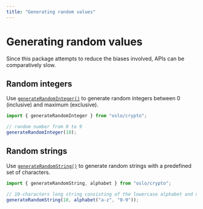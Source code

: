 ```yaml
---
title: "Generating random values"
---
```


# Generating random values

Since this package attempts to reduce the biases involved, APIs can be comparatively slow.

## Random integers

Use [`generateRandomInteger()`](/reference/random/generateRandomInteger) to generate random integers between 0 (inclusive) and maximum (exclusive).

```ts
import { generateRandomInteger } from "oslo/crypto";

// random number from 0 to 9
generateRandomInteger(10);
```

## Random strings

Use [`generateRandomString()`](/reference/random/generateRandomString) to generate random strings with a predefined set of characters.

```ts
import { generateRandomString, alphabet } from "oslo/crypto";

// 10-characters long string consisting of the lowercase alphabet and numbers
generateRandomString(10, alphabet("a-z", "0-9"));
```
